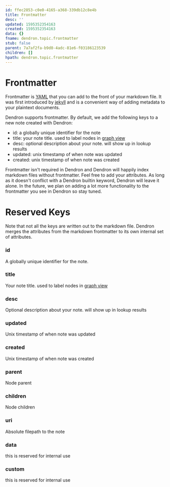 ```yaml
---
id: ffec2853-c0e0-4165-a368-339db12c8e4b
title: Frontmatter
desc: ''
updated: 1595352354163
created: 1595352354163
data: {}
fname: dendron.topic.frontmatter
stub: false
parent: 7a7af2fa-b9d0-4adc-81e6-f03186123539
children: []
hpath: dendron.topic.frontmatter
---
```

# Frontmatter

Frontmatter is [YAML](https://yaml.org/) that you can add to the front of your markdown file. It was first introduced by [jekyll](https://jekyllrb.com/docs/front-matter/) and is a convenient way of adding metadata to your plaintext documents. 

Dendron supports frontmatter. By default, we add the following keys to a new note created with Dendron:

- id: a globally unique identifier for the note
- title: your note title. used to label nodes in [graph view ](587e6d62-3c5b-49b0-aedc-02f62f0448e6)
- desc: optional description about your note. will show up in lookup results
- updated: unix timestamp of when note was updated
- created: unix timestamp of when note was created

Frontmatter isn't required in Dendron and Dendron will happily index markdown files without frontmatter. Feel free to add your attributes. As long as it doesn't conflict with a Dendron builtin keyword, Dendron will leave it alone. In the future, we plan on adding a lot more functionality to the frontmatter you see in Dendron so stay tuned. 

# Reserved Keys

Note that not all the keys are written out to the markdown file. Dendron merges the attributes from the markdown frontmatter to its own internal set of attributes. 

### id

A globally unique identifier for the note.

### title

Your note title. used to label nodes in [graph view ](587e6d62-3c5b-49b0-aedc-02f62f0448e6)

### desc

Optional description about your note. will show up in lookup results

### updated

Unix timestamp of when note was updated

### created

Unix timestamp of when note was created

### parent

Node parent

### children

Node children

### uri

Absolute filepath to the note

### data

this is reserved for internal use

### custom

this is reserved for internal use
